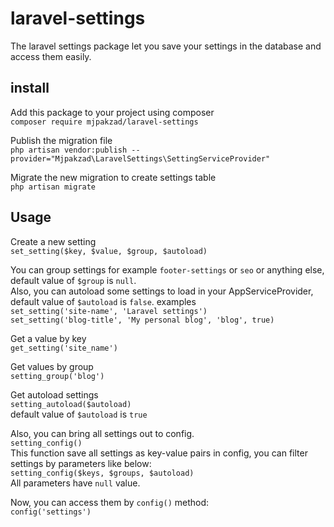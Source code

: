 # laravel-settings
The laravel settings package let you save your settings in the database and access them easily.

## install
Add this package to your project using composer<br>
`composer require mjpakzad/laravel-settings`

Publish the migration file<br>
`php artisan vendor:publish --provider="Mjpakzad\LaravelSettings\SettingServiceProvider"`

Migrate the new migration to create settings table<br>
`php artisan migrate`

## Usage
Create a new setting<br>
`set_setting($key, $value, $group, $autoload)`

You can group settings for example `footer-settings` or `seo` or anything else, default value of `$group` is `null`.<br>
Also, you can autoload some settings to load in your AppServiceProvider, default value of `$autoload` is `false`.
examples<br>
`set_setting('site-name', 'Laravel settings')`<br>
`set_setting('blog-title', 'My personal blog', 'blog', true)`

Get a value by key<br>
`get_setting('site_name')`

Get values by group<br>
`setting_group('blog')`

Get autoload settings<br>
`setting_autoload($autoload)`<br>
default value of `$autoload` is `true`

Also, you can bring all settings out to config.<br>
`setting_config()`<br>
This function save all settings as key-value pairs in config, you can filter settings by parameters like below:<br>
`setting_config($keys, $groups, $autoload)`<br>
All parameters have `null` value.

Now, you can access them by `config()` method:<br>
`config('settings')`
